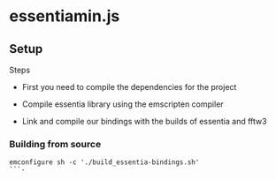 
# essentiamin.js




## Setup



Steps 

* First you need to compile the dependencies for the project

* Compile essentia library using the emscripten compiler

* Link and compile our bindings with the builds of essentia and fftw3


### Building from source

```
emconfigure sh -c './build_essentia-bindings.sh'
```·


